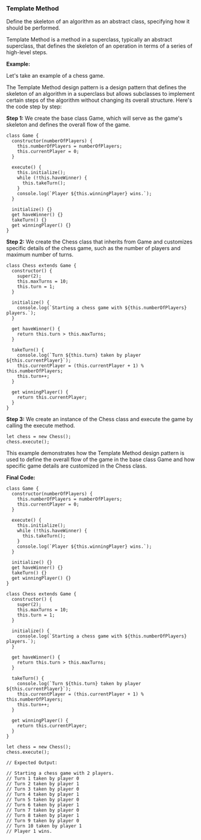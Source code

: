 ### Template Method

Define the skeleton of an algorithm as an abstract class, specifying how it should be performed.

Template Method is a method in a superclass, typically an abstract superclass, that defines the skeleton of an operation in terms of a series of high-level steps.

**Example:**

Let's take an example of a chess game.

The Template Method design pattern is a design pattern that defines the skeleton of an algorithm in a superclass but allows subclasses to implement certain steps of the algorithm without changing its overall structure. Here's the code step by step:

**Step 1:** We create the base class Game, which will serve as the game's skeleton and defines the overall flow of the game.

```
class Game {
  constructor(numberOfPlayers) {
    this.numberOfPlayers = numberOfPlayers;
    this.currentPlayer = 0;
  }

  execute() {
    this.initialize();
    while (!this.haveWinner) {
      this.takeTurn();
    }
    console.log(`Player ${this.winningPlayer} wins.`);
  }

  initialize() {}
  get haveWinner() {}
  takeTurn() {}
  get winningPlayer() {}
}
```

**Step 2:** We create the Chess class that inherits from Game and customizes specific details of the chess game, such as the number of players and maximum number of turns.

```
class Chess extends Game {
  constructor() {
    super(2);
    this.maxTurns = 10;
    this.turn = 1;
  }

  initialize() {
    console.log(`Starting a chess game with ${this.numberOfPlayers} players.`);
  }

  get haveWinner() {
    return this.turn > this.maxTurns;
  }

  takeTurn() {
    console.log(`Turn ${this.turn} taken by player ${this.currentPlayer}`);
    this.currentPlayer = (this.currentPlayer + 1) % this.numberOfPlayers;
    this.turn++;
  }

  get winningPlayer() {
    return this.currentPlayer;
  }
}
```

**Step 3:** We create an instance of the Chess class and execute the game by calling the execute method.

```
let chess = new Chess();
chess.execute();
```

This example demonstrates how the Template Method design pattern is used to define the overall flow of the game in the base class Game and how specific game details are customized in the Chess class.

**Final Code:**

```
class Game {
  constructor(numberOfPlayers) {
    this.numberOfPlayers = numberOfPlayers;
    this.currentPlayer = 0;
  }

  execute() {
    this.initialize();
    while (!this.haveWinner) {
      this.takeTurn();
    }
    console.log(`Player ${this.winningPlayer} wins.`);
  }

  initialize() {}
  get haveWinner() {}
  takeTurn() {}
  get winningPlayer() {}
}

class Chess extends Game {
  constructor() {
    super(2);
    this.maxTurns = 10;
    this.turn = 1;
  }

  initialize() {
    console.log(`Starting a chess game with ${this.numberOfPlayers} players.`);
  }

  get haveWinner() {
    return this.turn > this.maxTurns;
  }

  takeTurn() {
    console.log(`Turn ${this.turn} taken by player ${this.currentPlayer}`);
    this.currentPlayer = (this.currentPlayer + 1) % this.numberOfPlayers;
    this.turn++;
  }

  get winningPlayer() {
    return this.currentPlayer;
  }
}

let chess = new Chess();
chess.execute();

// Expected Output:

// Starting a chess game with 2 players.
// Turn 1 taken by player 0
// Turn 2 taken by player 1
// Turn 3 taken by player 0
// Turn 4 taken by player 1
// Turn 5 taken by player 0
// Turn 6 taken by player 1
// Turn 7 taken by player 0
// Turn 8 taken by player 1
// Turn 9 taken by player 0
// Turn 10 taken by player 1
// Player 1 wins.
```
